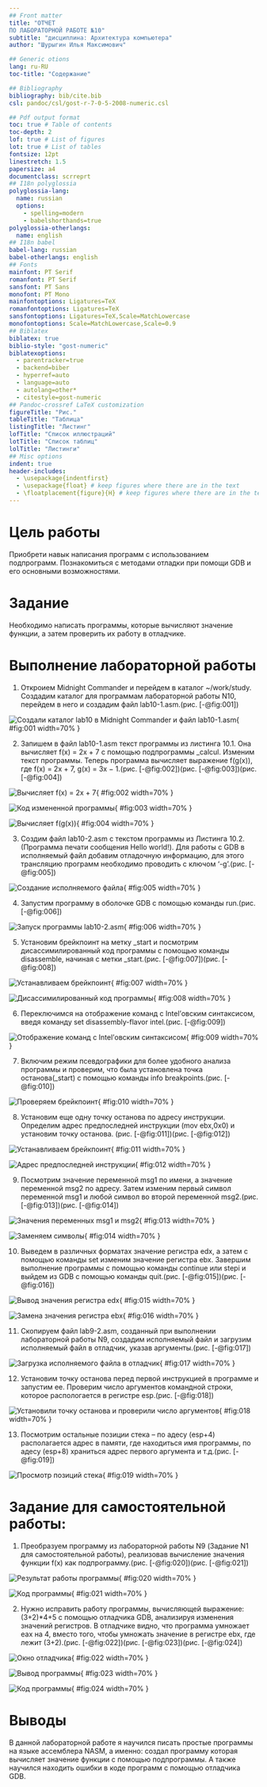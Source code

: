 ```yaml
---
## Front matter
title: "ОТЧЕТ 
ПО ЛАБОРАТОРНОЙ РАБОТЕ №10"
subtitle: "дисциплина: Архитектура компьютера"
author: "Шурыгин Илья Максимович"

## Generic otions
lang: ru-RU
toc-title: "Содержание"

## Bibliography
bibliography: bib/cite.bib
csl: pandoc/csl/gost-r-7-0-5-2008-numeric.csl

## Pdf output format
toc: true # Table of contents
toc-depth: 2
lof: true # List of figures
lot: true # List of tables
fontsize: 12pt
linestretch: 1.5
papersize: a4
documentclass: scrreprt
## I18n polyglossia
polyglossia-lang:
  name: russian
  options:
	- spelling=modern
	- babelshorthands=true
polyglossia-otherlangs:
  name: english
## I18n babel
babel-lang: russian
babel-otherlangs: english
## Fonts
mainfont: PT Serif
romanfont: PT Serif
sansfont: PT Sans
monofont: PT Mono
mainfontoptions: Ligatures=TeX
romanfontoptions: Ligatures=TeX
sansfontoptions: Ligatures=TeX,Scale=MatchLowercase
monofontoptions: Scale=MatchLowercase,Scale=0.9
## Biblatex
biblatex: true
biblio-style: "gost-numeric"
biblatexoptions:
  - parentracker=true
  - backend=biber
  - hyperref=auto
  - language=auto
  - autolang=other*
  - citestyle=gost-numeric
## Pandoc-crossref LaTeX customization
figureTitle: "Рис."
tableTitle: "Таблица"
listingTitle: "Листинг"
lofTitle: "Список иллюстраций"
lotTitle: "Список таблиц"
lolTitle: "Листинги"
## Misc options
indent: true
header-includes:
  - \usepackage{indentfirst}
  - \usepackage{float} # keep figures where there are in the text
  - \floatplacement{figure}{H} # keep figures where there are in the text
---
```


# Цель работы

Приобрети навык написания программ с использованием подпрограмм. Познакомиться с методами отладки при помощи GDB и его основными возможностями.

# Задание

Необходимо написать программы, которые вычисляют значение функции, а затем проверить их работу в отладчике.

# Выполнение лабораторной работы

1. Откроием Midnight Commander и перейдем в каталог ~/work/study. Создадим каталог для программам лабораторной работы N10, перейдем в него и создадим файл lab10-1.asm.(рис. [-@fig:001])

![Создали каталог lab10 в Midnight Commander и файл lab10-1.asm](image/img-1.jpg){ #fig:001 width=70% }

2. Запишем в файл lab10-1.asm текст программы из листинга 10.1. Она вычисляет f(x) = 2x + 7 с помощью подпрограммы _calcul. Изменим текст программы. Теперь программа вычисляет выражение f(g(x)), где f(x) = 2x + 7, g(x) = 3x − 1.(рис. [-@fig:002])(рис. [-@fig:003])(рис. [-@fig:004])

![Вычисляет f(x) = 2x + 7](image/img-2.jpg){ #fig:002 width=70% }

![Код измененной программы](image/img-3.jpg){ #fig:003 width=70% }

![Вычисляет f(g(x))](image/img-4.jpg){ #fig:004 width=70% }

3. Создим файл lab10-2.asm с текстом программы из Листинга 10.2.(Программа печати сообщения Hello world!). Для работы с GDB в исполняемый файл добавим отладочную информацию, для этого трансляцию программ необходимо проводить с ключом ‘-g’.(рис. [-@fig:005])

![Создание исполняемого файла](image/img-5.jpg){ #fig:005 width=70% }

4. Запустим программу в оболочке GDB с помощью команды run.(рис. [-@fig:006])

![Запуск программы lab10-2.asm](image/img-6.jpg){ #fig:006 width=70% }

5. Установим брейкпоинт на метку _start и посмотрим дисассимилированный код программы с помощью команды disassemble, начиная с метки _start.(рис. [-@fig:007])(рис. [-@fig:008])

![Устанавливаем брейкпоинт](image/img-7.jpg){ #fig:007 width=70% }

![Дисассимилированный код программы](image/img-8.jpg){ #fig:008 width=70% }

6. Переключимся на отображение команд с Intel’овским синтаксисом, введя команду set disassembly-flavor intel.(рис. [-@fig:009])

![Отображение команд с Intel’овским синтаксисом](image/img-9.jpg){ #fig:009 width=70% }

7. Включим режим псевдографики для более удобного анализа программы и проверим, что была установлена точка останова(_start) с помощью команды info breakpoints.(рис. [-@fig:010])

![Проверяем брейкпоинт](image/img-10.jpg){ #fig:010 width=70% }

8. Установим еще одну точку останова по адресу инструкции. Определим адрес предпоследней инструкции (mov ebx,0x0) и установим точку останова.
(рис. [-@fig:011])(рис. [-@fig:012])

![Устанавливаем брейкпоинт](image/img-11.jpg){ #fig:011 width=70% }

![Адрес предпоследней инструкции](image/img-12.jpg){ #fig:012 width=70% }

9. Посмотрим значение переменной msg1 по имени, а значение переменной msg2 по адресу. Затем изменим первый символ переменной msg1 и любой символ во второй переменной msg2.(рис. [-@fig:013])(рис. [-@fig:014])

![Значения переменных msg1 и msg2](image/img-13.jpg){ #fig:013 width=70% }

![Заменяем символы](image/img-14.jpg){ #fig:014 width=70% }

10. Выведем в различных форматах значение регистра edx, а затем с помощью команды set изменим значение регистра ebx. Завершим выполнение программы с помощью команды continue или stepi и выйдем из GDB с помощью команды quit.(рис. [-@fig:015])(рис. [-@fig:016])

![Вывод значения регистра edx](image/img-15.jpg){ #fig:015 width=70% }

![Замена значения регистра ebx](image/img-16.jpg){ #fig:016 width=70% }

11. Скопируем файл lab9-2.asm, созданный при выполнении лабораторной работы N9, создадим исполняемый файл и загрузим исполняемый файл в отладчик, указав аргументы.(рис. [-@fig:017])

![Загрузка исполняемого файла в отладчик](image/img-17.jpg){ #fig:017 width=70% }

12. Установим точку останова перед первой инструкцией в программе и запустим ее. Проверим число аргументов командной строки, которое распологается в регистре esp.(рис. [-@fig:018])

![Установили точку останова и проверили число аргументов](image/img-18.jpg){ #fig:018 width=70% }

13. Посмотрим остальные позиции стека – по адесу (esp+4) располагается адрес в памяти, где находиться имя программы, по адесу (esp+8) храниться адрес первого аргумента и т.д.(рис. [-@fig:019])

![Просмотр позиций стека](image/img-19.jpg){ #fig:019 width=70% }

# Задание для самостоятельной работы:

1. Преобразуем программу из лабораторной работы N9 (Задание N1 для самостоятельной работы), реализовав вычисление значения функции f(x) как подпрограмму.(рис. [-@fig:020])(рис. [-@fig:021])

![Результат работы программы](image/img-20.jpg){ #fig:020 width=70% }

![Код программы](image/img-21.jpg){ #fig:021 width=70% }

2. Нужно исправить работу программы, вычисляющей выражение: (3+2)*4+5 с помощью отладчика GDB, анализируя изменения значений регистров. В отладчике видно, что программа умножает eax на 4, вместо того, чтобы умножать значение в регистре ebx, где лежит (3+2).(рис. [-@fig:022])(рис. [-@fig:023])(рис. [-@fig:024])

![Окно отладчика](image/img-22.jpg){ #fig:022 width=70% }

![Вывод программы](image/img-23.jpg){ #fig:023 width=70% }

![Код программы](image/img-24.jpg){ #fig:024 width=70% }

# Выводы

В данной лабораторной работе я научился писать простые программы на языке ассемблера NASM, а именно: создал программу которая вычисляет значение функции с помощью подпрограммы. А также научился находить ошибки в коде программ с помощью отладчика GDB.
